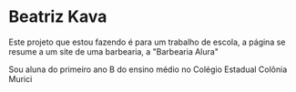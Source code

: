 # Beatriz Kava 

Este projeto que estou fazendo é para um trabalho de escola, a página se resume a um site de uma barbearia, a "Barbearia Alura"

Sou aluna do primeiro ano B do ensino médio no Colégio Estadual Colônia Murici
